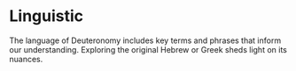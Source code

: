 # Linguistic

The language of Deuteronomy includes key terms and phrases that inform our understanding. Exploring the original Hebrew or Greek sheds light on its nuances.


